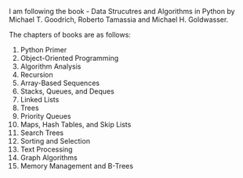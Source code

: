 I am following the book - Data Strucutres and Algorithms in Python by Michael T. Goodrich, Roberto Tamassia and Michael H. Goldwasser.

The chapters of books are as follows:
1. Python Primer
2. Object-Oriented Programming
3. Algorithm Analysis
4. Recursion
5. Array-Based Sequences
6. Stacks, Queues, and Deques
7. Linked Lists
8. Trees
9. Priority Queues
10. Maps, Hash Tables, and Skip Lists
11. Search Trees
12. Sorting and Selection
13. Text Processing
14. Graph Algorithms
15. Memory Management and B-Trees
